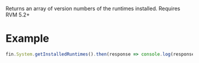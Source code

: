 Returns an array of version numbers of the runtimes installed. Requires RVM 5.2+
# Example
```js
fin.System.getInstalledRuntimes().then(response => console.log(response.runtimes)).catch(err => console.log(err));
```